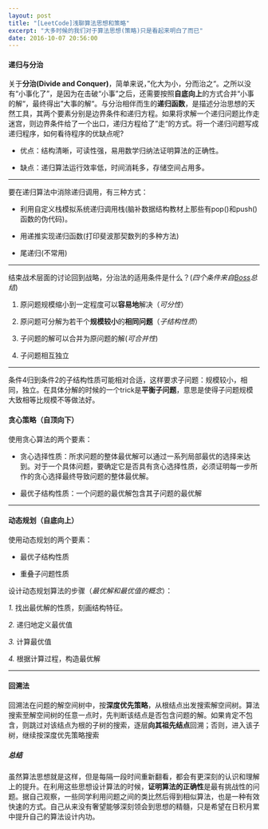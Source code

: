 ```yaml
---
layout: post
title: "[LeetCode]浅聊算法思想和策略"
excerpt: "大多时候的我们对于算法思想(策略)只是看起来明白了而已"
date: 2016-10-07 20:56:00
---
```


#### 递归与分治

关于**分治(Divide and Conquer)**，简单来说，”化大为小，分而治之“。之所以没有“小事化了”，是因为在击破“小事”之后，还需要按照**自底向上**的方式合并“小事的解“，最终得出”大事的解“。与分治相伴而生的**递归函数**，是描述分治思想的天然工具，其两个要素分别是边界条件和递归方程。如果将求解一个递归问题比作走迷宫，则边界条件给了一个出口，递归方程给了”走“的方式。将一个递归问题写成递归程序，如何看待程序的优缺点呢?

* 优点：结构清晰，可读性强，易用数学归纳法证明算法的正确性。

* 缺点：递归算法运行效率低，时间消耗多，存储空间占用多。

***
要在递归算法中消除递归调用，有三种方式：

* 利用自定义栈模拟系统递归调用栈(脑补数据结构教材上那些有pop()和push()函数的伪代码)。

* 用递推实现递归函数(打印斐波那契数列的多种方法)

* 尾递归(不常用)

***

结束战术层面的讨论回到战略，分治法的适用条件是什么？(_四个条件来自[Boss](http://iot.jiangnan.edu.cn/info/1059/1639.htm)总结_)

1. 原问题规模缩小到一定程度可以**容易地**解决（_可分性_）

2. 原问题可分解为若干个**规模较小**的**相同问题**（_子结构性质_）

3. 子问题的解可以合并为原问题的解(_可合并性_)
 
4. 子问题相互独立

***

条件4归到条件2的子结构性质可能相对合适，这样要求子问题：规模较小，相同，独立。在具体分解的时候的一个trick是**平衡子问题**，意思是使得子问题规模大致相等比规模不等做法好。

#### 贪心策略（自顶向下）

使用贪心算法的两个要素：

* 贪心选择性质：所求问题的整体最优解可以通过一系列局部最优的选择来达到。对于一个具体问题，要确定它是否具有贪心选择性质，必须证明每一步所作的贪心选择最终导致问题的整体最优解。

* 最优子结构性质：一个问题的最优解包含其子问题的最优解

***

#### 动态规划（自底向上）

使用动态规划的两个要素：

* 最优子结构性质

* 重叠子问题性质

设计动态规划算法的步骤（_最优解和最优值的概念_）：

*1.* 找出最优解的性质，刻画结构特征。

*2.* 递归地定义最优值

*3.* 计算最优值

*4.* 根据计算过程，构造最优解

***

#### 回溯法

回溯法在问题的解空间树中，按**深度优先策略**，从根结点出发搜索解空间树。算法搜索至解空间树的任意一点时，先判断该结点是否包含问题的解。如果肯定不包含，则跳过对该结点为根的子树的搜索，逐层**向其祖先结点**回溯；否则，进入该子树，继续按深度优先策略搜索

##### 总结

虽然算法思想就是这样，但是每隔一段时间重新翻看，都会有更深刻的认识和理解上的提升。在利用这些思想设计算法的时候，**证明算法的正确性**是最有挑战性的问题。据自己观察，一些同学利用问题之间的类比然后得到相似算法，也是一种有效快速的方式。自己从来没有奢望能够深刻领会到思想的精髓，只是希望在日积月累中提升自己的算法设计内功。
